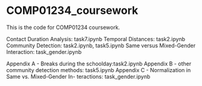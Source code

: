 # COMP01234_coursework

This is the code for COMP01234 coursework. 

Contact Duration Analysis: task7.ipynb
Temporal Distances: task2.ipynb
Community Detection: task2.ipynb, task5.ipynb
Same versus Mixed-Gender Interaction: task_gender.ipynb

Appendix A - Breaks during the schoolday:task2.ipynb
Appendix B - other community detection methods: task5.ipynb
Appendix C - Normalization in Same vs. Mixed-Gender In-
teractions: task_gender.ipynb

